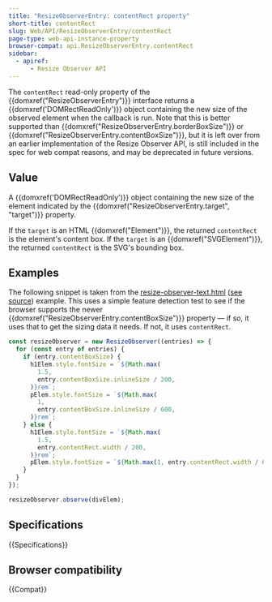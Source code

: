 ```yaml
---
title: "ResizeObserverEntry: contentRect property"
short-title: contentRect
slug: Web/API/ResizeObserverEntry/contentRect
page-type: web-api-instance-property
browser-compat: api.ResizeObserverEntry.contentRect
sidebar:
  - apiref:
      - Resize Observer API
---
```


The `contentRect` read-only property of the
{{domxref("ResizeObserverEntry")}} interface returns a {{domxref('DOMRectReadOnly')}}
object containing the new size of the observed element when the callback is run. Note
that this is better supported than {{domxref("ResizeObserverEntry.borderBoxSize")}} or
{{domxref("ResizeObserverEntry.contentBoxSize")}}, but it is left over from an earlier
implementation of the Resize Observer API, is still included in the spec for web compat
reasons, and may be deprecated in future versions.

## Value

A {{domxref('DOMRectReadOnly')}} object containing the new size of the element
indicated by the {{domxref("ResizeObserverEntry.target", "target")}} property.

If the `target` is an HTML {{domxref("Element")}}, the returned
`contentRect` is the element's content box. If the `target` is an
{{domxref("SVGElement")}}, the returned `contentRect` is the SVG's bounding
box.

## Examples

The following snippet is taken from the [resize-observer-text.html](https://mdn.github.io/dom-examples/resize-observer/resize-observer-text.html)
([see source](https://github.com/mdn/dom-examples/blob/main/resize-observer/resize-observer-text.html)) example. This uses a simple feature detection test to see if the browser
supports the newer {{domxref("ResizeObserverEntry.contentBoxSize")}} property — if so,
it uses that to get the sizing data it needs. If not, it uses `contentRect`.

```js
const resizeObserver = new ResizeObserver((entries) => {
  for (const entry of entries) {
    if (entry.contentBoxSize) {
      h1Elem.style.fontSize = `${Math.max(
        1.5,
        entry.contentBoxSize.inlineSize / 200,
      )}rem`;
      pElem.style.fontSize = `${Math.max(
        1,
        entry.contentBoxSize.inlineSize / 600,
      )}rem`;
    } else {
      h1Elem.style.fontSize = `${Math.max(
        1.5,
        entry.contentRect.width / 200,
      )}rem`;
      pElem.style.fontSize = `${Math.max(1, entry.contentRect.width / 600)}rem`;
    }
  }
});

resizeObserver.observe(divElem);
```

## Specifications

{{Specifications}}

## Browser compatibility

{{Compat}}
